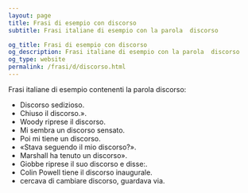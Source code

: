 ```yaml
---
layout: page
title: Frasi di esempio con discorso 
subtitle: Frasi italiane di esempio con la parola  discorso

og_title: Frasi di esempio con discorso 
og_description: Frasi italiane di esempio con la parola  discorso
og_type: website
permalink: /frasi/d/discorso.html
---
```


Frasi italiane di esempio contenenti la parola discorso:


- Discorso sedizioso.
- Chiuso il discorso.».
- Woody riprese il discorso.
- Mi sembra un discorso sensato.
- Poi mi tiene un discorso.
- «Stava seguendo il mio discorso?».
- Marshall ha tenuto un discorso».
- Giobbe riprese il suo discorso e disse:.
- Colin Powell tiene il discorso inaugurale.
- cercava di cambiare discorso, guardava via.
